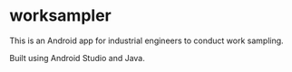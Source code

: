 # worksampler

This is an Android app for industrial engineers to conduct work sampling.

Built using Android Studio and Java.
